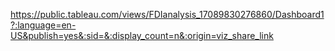 https://public.tableau.com/views/FDIanalysis_17089830276860/Dashboard1?:language=en-US&publish=yes&:sid=&:display_count=n&:origin=viz_share_link
